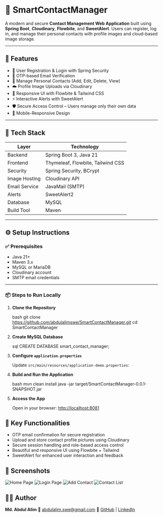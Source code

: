 # 📇 SmartContactManager

A modern and secure **Contact Management Web Application** built using **Spring Boot**, **Cloudinary**, **Flowbite**, and **SweetAlert**. Users can register, log in, and manage their personal contacts with profile images and cloud-based image storage.

---

## 🚀 Features

- 🔐 User Registration & Login with Spring Security
- 📩 OTP-based Email Verification
- 👤 Manage Personal Contacts (Add, Edit, Delete, View)
- ☁️ Profile Image Uploads via Cloudinary
- 🎨 Responsive UI with Flowbite & Tailwind CSS
- ⚡ Interactive Alerts with SweetAlert
- 🛡️ Secure Access Control – Users manage only their own data
- 📱 Mobile-Responsive Design

---

## 🧰 Tech Stack

| Layer         | Technology                             |
|---------------|-----------------------------------------|
| Backend       | Spring Boot 3, Java 21                  |
| Frontend      | Thymeleaf, Flowbite, Tailwind CSS       |
| Security      | Spring Security, BCrypt                 |
| Image Hosting | Cloudinary API                          |
| Email Service | JavaMail (SMTP)                         |
| Alerts        | SweetAlert2                             |
| Database      | MySQL                                   |
| Build Tool    | Maven                                   |

---

## ⚙️ Setup Instructions

### ✅ Prerequisites

- Java 21+
- Maven 3.x
- MySQL or MariaDB
- Cloudinary account
- SMTP email credentials

---

### 📦 Steps to Run Locally

1. **Clone the Repository**

   bash
   git clone https://github.com/abdulalimswe/SmartContactManager.git
   cd SmartContactManager


2. **Create MySQL Database**

   sql
   CREATE DATABASE smart_contact_manager;
   

3. **Configure `application.properties`**

   Update `src/main/resources/application-demo.properties`:

4. **Build and Run the Application**

   bash
   mvn clean install
   java -jar target/SmartContactManager-0.0.1-SNAPSHOT.jar
   

5. **Access the App**

   Open in your browser: [http://localhost:8081](http://localhost:8081)


## 📌 Key Functionalities

* OTP email confirmation for secure registration
* Upload and store contact profile pictures using Cloudinary
* Secure session handling and role-based access control
* Beautiful and responsive UI using Flowbite + Tailwind
* SweetAlert for enhanced user interaction and feedback


## 📸 Screenshots


![Home Page](https://github.com/user-attachments/assets/8bfcb253-56d7-4022-b1a9-5921a838dd63)
![Login Page](https://github.com/user-attachments/assets/281a69e5-74d1-477d-8353-80d1fdaf1225)
![Add Contact](https://github.com/user-attachments/assets/c03369b3-48d9-4da6-9189-cecdf82770da)
![Contact List](https://github.com/user-attachments/assets/b71ffe94-bb64-46db-9828-72896c56193b)


## 👨‍💻 Author

**Md. Abdul Alim**
📧 [abdulalim.swe@gmail.com](mailto:abdulalim.swe@gmail.com)
🔗 [GitHub](https://github.com/abdulalimswe) | [LinkedIn](https://linkedin.com/in/abdulalim-swe)
